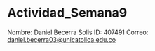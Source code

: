# Actividad_Semana9

Nombre: Daniel Becerra Solis
ID: 407491
Correo: daniel.becerra03@unicatolica.edu.co
